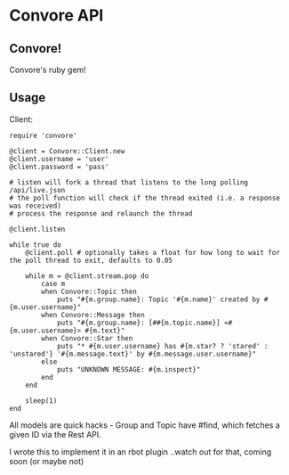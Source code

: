 Convore API
===========

Convore!
-----
Convore's ruby gem!


Usage
-----

Client:

	require 'convore'

	@client = Convore::Client.new
	@client.username = 'user'
	@client.password = 'pass'

	# listen will fork a thread that listens to the long polling /api/live.json
	# the poll function will check if the thread exited (i.e. a response was received)
	# process the response and relaunch the thread

	@client.listen

	while true do
		@client.poll # optionally takes a float for how long to wait for the poll thread to exit, defaults to 0.05

		while m = @client.stream.pop do
			case m
			when Convore::Topic then
				puts "#{m.group.name}: Topic '#{m.name}' created by #{m.user.username}"
			when Convore::Message then
				puts "#{m.group.name}: [##{m.topic.name}] <#{m.user.username}> #{m.text}"
			when Convore::Star then
				puts "* #{m.user.username} has #{m.star? ? 'stared' : 'unstared'} '#{m.message.text}' by #{m.message.user.username}"
			else
				puts "UNKNOWN MESSAGE: #{m.inspect}"
			end
		end

		sleep(1)
	end

All models are quick hacks - Group and Topic have #find, which fetches a given ID via the Rest API.

I wrote this to implement it in an rbot plugin ..watch out for that, coming soon (or maybe not)